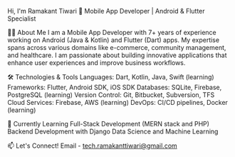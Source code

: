 Hi, I'm Ramakant Tiwari 👋
Mobile App Developer | Android & Flutter Specialist

👨‍💻 About Me
I am a Mobile App Developer with 7+ years of experience working on Android (Java & Kotlin) and Flutter (Dart) apps. My expertise spans across various domains like e-commerce, community management, and healthcare. I am passionate about building innovative applications that enhance user experiences and improve business workflows.

🛠️ Technologies & Tools
Languages: Dart, Kotlin, Java, Swift (learning)
Frameworks: Flutter, Android SDK, iOS SDK
Databases: SQLite, Firebase, PostgreSQL (learning)
Version Control: Git, Bitbucket, Subversion, TFS
Cloud Services: Firebase, AWS (learning)
DevOps: CI/CD pipelines, Docker (learning)

🌱 Currently Learning
Full-Stack Development (MERN stack and PHP)
Backend Development with Django
Data Science and Machine Learning

📫 Let's Connect!
Email - tech.ramakanttiwari@gmail.com
